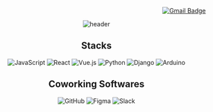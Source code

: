 
<div align=right>
 
[![Gmail Badge](https://img.shields.io/badge/-Gmail-d14836?style=flat-square&logo=Gmail&logoColor=white&link=mailto:riggz.79@gmail.com)](mailto:riggz.79@gmail.com)
 
</div>

<div align=center>
 
![header](https://capsule-render.vercel.app/api?type=waving&color=gradient&customColorList=0,2,2,5,30&height=200&section=header&text=Richard%20Carter&fontAlign=50&fontAlignY=40&fontSize=50)

</div>
 
<!-- <hr> -->

<div align=center>

 <h2> Stacks </h2>
 
![JavaScript](https://img.shields.io/badge/JavaScript-F7DF1E?style=for-the-badge&logo=javascript&logoColor=white) 
![React](https://img.shields.io/badge/react-008080?style=for-the-badge&logo=react&logoColor=black)
![Vue.js](https://img.shields.io/badge/vue%20js-35495e?style=for-the-badge&logo=vuedotjs&logoColor=4FC08D)
![Python](https://img.shields.io/badge/python-3670A0?style=for-the-badge&logo=python&logoColor=ffdd54)
![Django](https://img.shields.io/badge/django-092E20?style=for-the-badge&logo=django&logoColor=white)
![Arduino](https://img.shields.io/badge/Arduino-00979d?style=for-the-badge&logo=arduino&logoColor=white)
<!-- ![Arduino](https://img.shields.io/badge/Ardoino%20Studio-00979d?style=for-the-badge&logo=arduino&logoColor=white)
![C#](https://img.shields.io/badge/C%20Sharp-239120?style=for-the-badge&logo=csharp&logoColor=white)
![Unity](https://img.shields.io/badge/unity-000000?style=for-the-badge&logo=unity&logoColor=white)
![Java](https://img.shields.io/badge/Java-007396?style=for-the-badge&logo=java&logoColor=ed1d25)
![Android Studio](https://img.shields.io/badge/Android%20Studio-3DDC84?style=for-the-badge&logo=android-studio&logoColor=white) -->
 
 <h2> Coworking Softwares </h2>

![GitHub](https://img.shields.io/badge/GitHub-181717?style=for-the-badge&logo=github&logoColor=white)
![Figma](https://img.shields.io/badge/figma-F24E1E?style=for-the-badge&logo=figma&logoColor=white)
![Slack](https://img.shields.io/badge/Slack-4a154b?style=for-the-badge&logo=slack&logoColor=white) 
<!-- ![GitLab](https://img.shields.io/badge/GitLab-fca121?style=for-the-badge&logo=gitlab&logoColor=white)
![Jira](https://img.shields.io/badge/Jira%20Software-0052cc?style=for-the-badge&logo=jira-software&logoColor=white)
![Mattermost](https://img.shields.io/badge/Mattermost-0058cc?style=for-the-badge&logo=mattermost&logoColor=white)  -->
</div>




<!--
### Hi there 👋
🔭 I’m currently working on building a data lake for use within my company. <br>
🌱 I’m currently learning the DevOps and SecOps pipelines to better facilitate access and workflows within our corporate data lake.

**richardcarter79/richardcarter79** is a ✨ _special_ ✨ repository because its `README.md` (this file) appears on your GitHub profile.

Here are some ideas to get you started:

- 🔭 I’m currently working on ...
- 🌱 I’m currently learning ...
- 👯 I’m looking to collaborate on ...
- 🤔 I’m looking for help with ...
- 💬 Ask me about ...
- 📫 How to reach me: ...
- 😄 Pronouns: ...
- ⚡ Fun fact: ...
-->
